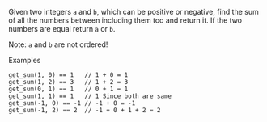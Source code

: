 Given two integers `a` and `b`, which can be positive or negative, find the sum of all the numbers between including them too and return it. If the two numbers are equal return `a` or `b`.

Note: `a` and `b` are not ordered!

Examples

```
get_sum(1, 0) == 1   // 1 + 0 = 1
get_sum(1, 2) == 3   // 1 + 2 = 3
get_sum(0, 1) == 1   // 0 + 1 = 1
get_sum(1, 1) == 1   // 1 Since both are same
get_sum(-1, 0) == -1 // -1 + 0 = -1
get_sum(-1, 2) == 2  // -1 + 0 + 1 + 2 = 2
```
